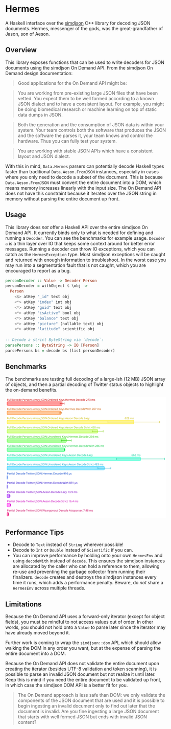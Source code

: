 # Hermes 

A Haskell interface over the [simdjson](https://github.com/simdjson/simdjson) C++ library for decoding JSON documents. Hermes, messenger of the gods, was the great-grandfather of Jason, son of Aeson.

## Overview

This library exposes functions that can be used to write decoders for JSON documents using the simdjson On Demand API. From the simdjson On Demand design documentation:

> Good applications for the On Demand API might be:

> You are working from pre-existing large JSON files that have been vetted. You expect them to be well formed according to a known JSON dialect and to have a consistent layout. For example, you might be doing biomedical research or machine learning on top of static data dumps in JSON.

> Both the generation and the consumption of JSON data is within your system. Your team controls both the software that produces the JSON and the software the parses it, your team knows and control the hardware. Thus you can fully test your system.

> You are working with stable JSON APIs which have a consistent layout and JSON dialect.

With this in mind, `Data.Hermes` parsers can potentially decode Haskell types faster than traditional `Data.Aeson.FromJSON` instances, especially in cases where you only need to decode a subset of the document. This is because `Data.Aeson.FromJSON` must convert the entire document into a DOM, which means memory increases linearly with the input size. The On Demand API does not have this constraint because it iterates over the JSON string in memory without parsing the entire document up front. 

## Usage

This library does _not_ offer a Haskell API over the entire simdjson On Demand API. It currently binds only to what is needed for defining and running a `Decoder`. You can see the benchmarks for example usage. `Decoder a` is a thin layer over IO that keeps some context around for better error messages. Running a decoder can throw IO exceptions, which you can catch as the `HermesException` type. Most simdjson exceptions will be caught and returned with enough information to troubleshoot. In the worst case you may run into a segmentation fault that is not caught, which you are encouraged to report as a bug.

```haskell
personDecoder :: Value -> Decoder Person
personDecoder = withObject $ \obj ->
  Person
    <$> atKey "_id" text obj
    <*> atKey "index" int obj
    <*> atKey "guid" text obj
    <*> atKey "isActive" bool obj
    <*> atKey "balance" text obj
    <*> atKey "picture" (nullable text) obj
    <*> atKey "latitude" scientific obj

-- Decode a strict ByteString via `decode`:
parsePersons :: ByteString -> IO [Person]
parsePersons bs = decode bs (list personDecoder)
```

## Benchmarks
The benchmarks are testing full decoding of a large-ish (12 MB) JSON array of objects, and then a partial decoding of Twitter status objects to highlight the on-demand benefits.

![](./hermesbench/bench.svg)

## Performance Tips

* Decode to `Text` instead of `String` wherever possible!
* Decode to `Int` or `Double` instead of `Scientific` if you can.
* You can improve performance by holding onto your own `HermesEnv` and using `decodeWith` instead of `decode`. This ensures the simdjson instances are allocated by the caller who can hold a reference to them, allowing re-use and preventing the garbage collector from running their finalizers. `decode` creates and destroys the simdjson instances every time it runs, which adds a performance penalty. Beware, do _not_ share a `HermesEnv` across multiple threads.

## Limitations

Because the On Demand API uses a forward-only iterator (except for object fields), you must be mindful to not access values out of order. In other words, you should not hold onto a `Value` to parse later since the iterator may have already moved beyond it. 

Further work is coming to wrap the `simdjson::dom` API, which should allow walking the DOM in any order you want, but at the expense of parsing the entire document into a DOM. 

Because the On Demand API does not validate the entire document upon creating the iterator (besides UTF-8 validation and token scanning), it is possible to parse an invalid JSON document but not realize it until later. Keep this is mind if you need the entire document to be validated up front, in which case the simdjson DOM API is a better fit for you.

> The On Demand approach is less safe than DOM: we only validate the components of the JSON document that are used and it is possible to begin ingesting an invalid document only to find out later that the document is invalid. Are you fine ingesting a large JSON document that starts with well formed JSON but ends with invalid JSON content?
